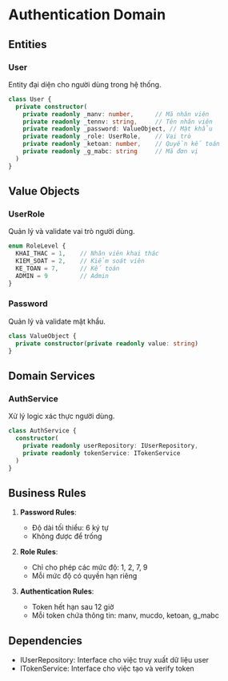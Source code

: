 # Authentication Domain

## Entities

### User

Entity đại diện cho người dùng trong hệ thống.

```typescript
class User {
  private constructor(
    private readonly _manv: number,      // Mã nhân viên
    private readonly _tennv: string,     // Tên nhân viên
    private readonly _password: ValueObject, // Mật khẩu
    private readonly _role: UserRole,    // Vai trò
    private readonly _ketoan: number,    // Quyền kế toán
    private readonly _g_mabc: string     // Mã đơn vị
  )
}
```

## Value Objects

### UserRole

Quản lý và validate vai trò người dùng.

```typescript
enum RoleLevel {
  KHAI_THAC = 1,    // Nhân viên khai thác
  KIEM_SOAT = 2,    // Kiểm soát viên
  KE_TOAN = 7,      // Kế toán
  ADMIN = 9         // Admin
}
```

### Password

Quản lý và validate mật khẩu.

```typescript
class ValueObject {
  private constructor(private readonly value: string)
}
```

## Domain Services

### AuthService

Xử lý logic xác thực người dùng.

```typescript
class AuthService {
  constructor(
    private readonly userRepository: IUserRepository,
    private readonly tokenService: ITokenService
  )
}
```

## Business Rules

1. **Password Rules**:
   - Độ dài tối thiểu: 6 ký tự
   - Không được để trống

2. **Role Rules**:
   - Chỉ cho phép các mức độ: 1, 2, 7, 9
   - Mỗi mức độ có quyền hạn riêng

3. **Authentication Rules**:
   - Token hết hạn sau 12 giờ
   - Mỗi token chứa thông tin: manv, mucdo, ketoan, g_mabc

## Dependencies

- IUserRepository: Interface cho việc truy xuất dữ liệu user
- ITokenService: Interface cho việc tạo và verify token 
